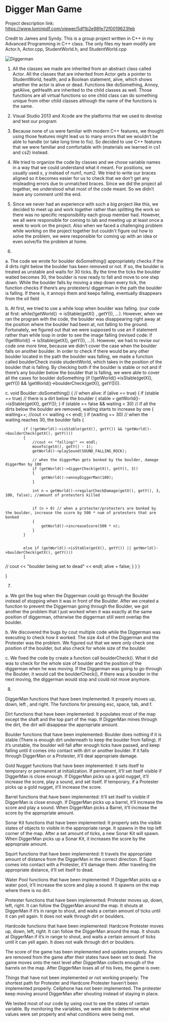 # Digger Man Game
Project description link: https://www.luminpdf.com/viewer/5df1b2e98fe72f0019623feb

Credit to James and Syndy.
This is a group project written in C++ in my Advanced Programming in C++ class.
The only files my team modify are Actor.h, Actor.cpp, StudentWorld.h, and StudentWorld.cpp

![Diggerman](https://user-images.githubusercontent.com/28214466/65370212-2da43d00-dc0b-11e9-86be-0ba2b87147a1.jpg)

1. All the classes we made are inherited from an abstract class called Actor. All the classes that are inherited from Actor gets a pointer to StudentWorld, health, and a Boolean statement, alive, which shows whether the actor is alive or dead. Functions like doSomething, Annoy, getAlive, getHealth are inherited to the child classes as well. Those functions are all virtual functions so one child class can do something unique from other child classes although the name of the functions is the same. 
2. Visual Studio 2013 and Xcode are the platforms that we used to develop and test our program

3. Because none of us were familiar with modern C++ features, we thought using those features might lead us to many errors that we wouldn’t be able to handle (or take long time to fix). So decided to use C++ features that we were familiar and comfortable with (materials we learned in cs1 and cs2) instead. 

4. We tried to organize the code by classes and we chose variable names in a way that we could understand what it meant. For positions, we usually used x, y instead of num1, num2. We tried to write our braces aligned so it becomes easier for us to check that we don’t get any misleading errors due to unmatched braces. Since we did the project all together, we understood what most of the code meant. So we didn’t leave any comment until the end. 

5. Since we never had an experience with such a big project like this, we decided to meet up and work together rather than splitting the work so there was no specific responsibility each group member had. However, we all were responsible for coming to lab and meeting up at least once a week to work on the project. Also when we faced a challenging problem while working on the project together but couldn't figure out how to solve the problem, we were responsible for coming up with an idea or even solve/fix the problem at home. 

6. 
a. The code we wrote for boulder doSomething() appropriately checks if the 4 dirts right below the boulder has been removed or not. If so, the boulder is treated as unstable and waits for 30 ticks. By the time the ticks the boulder waited becomes 30, the boulder is now ready to fall and move to one step down. While the boulder falls by moving a step down every tick, the function checks if there’s any protesters/ diggerman in the path the boulder is falling. If there is, it annoys them and keeps falling, eventually disappears from the oil field

b. At first, we tried to use a while loop when boulder was falling. (our code at first: while(!getWorld() -> isStable(getX() , getY()), …). However, when we ran the program with the code, the boulder was disappearing right away at the position where the boulder had been at, not falling to the ground. Fortunately, we figured out that we were supposed to use an if statement rather than while loop in order to see the image falling (revised code:  if (!getWorld() -> isStable(getX(), getY()), …)). However, we had to revise our code one more time, because we didn’t cover the case when the boulder falls on another boulder. In order to check if there would be any other boulder located in the path the boulder was falling, we made a function called boulderCheck inside studentWorld, which takes in the position of the boulder that is falling. By checking both if the boulder is stable or not and if there’s any boulder below the boulder that is falling, we were able to cover all the cases for boulder doSomething (if (!getWorld()->isStable(getX(), getY()) && !getWorld()->boulderCheck(getX(), getY()))).

c.
void Boulder::doSomething()
{
	// when alive:
	if (alive == true)
	{
		if (stable == true) // there is a dirt below the boulder
		{
			stable = getWorld()->isStable(getX(), getY());
		}
		if (stable == false && waiting < 30) // if all the dirts below the boulder are removed, waiting starts to increase by one
		{
			waiting++;
			//cout << waiting << endl;
		}
		if (waiting == 30) // when the waiting reaches 30, the boulder      falls
		{

			if (!getWorld()->isStable(getX(), getY()) && !getWorld()->boulderCheck(getX(), getY()))
			{
				//cout << "falling!" << endl;
				moveTo(getX(), getY() - 1);
				getWorld()->playSound(SOUND_FALLING_ROCK);

				// when the diggerMan gets bonked by the boulder, damage diggerMan by 100
				if (getWorld()->diggerCheck(getX(), getY(), 3))
				{
					getWorld()->annoyDiggerMan(100);
				}

				int n = getWorld()->regularCheckDamage(getX(), getY(), 3, 100, false); //amount of protesters killed


				if (n > 0) // when a protester/protesters are bonked by the boulder, increase the score by 500 * num of protesters that are bonked
				{
					getWorld()->increaseScore(500 * n);
				}
			}

			
			else if (getWorld()->isStable(getX(), getY()) || getWorld()->boulderCheck(getX(), getY()))
			{
//				cout << "boulder being set to dead" << endl;
				alive = false;
			}
		}
	}

}

7. 
a. We got the bug when the Diggerman could go through the Boulder instead of stopping when it was in front of the Boulder. After we created a function to prevent the Diggerman going through the Boulder, we got another the problem that I just worked when it was exactly at the same position of diggerman, otherwise the diggerman still went overlap the boulder.

b. We discovered the bugs by cout multiple code while the Diggerman was executing to check how it worked. The size 4x4 of the Diggerman and the Protester was the problem. We figured out that we were only check one position of the boulder, but also check for whole size of the boulder.

c. We fixed the code by create a function call boulderCheck(). What it did was to check for the whole size of boulder and the position of the diggerman when he was moving. If the Diggerman was going to go through the Boulder, it would call the boulderCheck(), if there was a boulder in the next moving, the diggerman would stop and could not move anymore.

8.
DiggerMan functions that have been implemented: It properly moves up, down, left , and right. The functions for pressing esc, space, tab, and f.
 
Dirt functions that have been implemented: It populates most of the map except the shaft and the top part of the map. If DiggerMan mines through the dirt, the dirt will disappear the appropriate amount.
 
Boulder functions that have been implemented: Boulder does nothing if it is stable (There is enough dirt underneath to keep the boulder from falling). If it’s unstable, the boulder will fall after enough ticks have passed, and keep falling until it comes into contact with dirt or another boulder. If it falls through DiggerMan or a Protester, it’ll deal appropriate damage.
 
Gold Nugget functions that have been implemented: It sets itself to temporary or permanent at initialization. If permanent, it’ll set itself visible if DiggerMan is close enough. If DiggerMan picks up a gold nugget, it’ll increase the score, play a sound, and set itself. If temporary, if a Protester picks up a gold nugget, it’ll increase the score.
 
Barrel functions that have been implemented: It’ll set itself to visible if DiggerMan is close enough. If DiggerMan picks up a barrel, it’ll increase the score and play a sound. When DiggerMan picks a Barrel, it’ll increase the score by the appropriate amount.
 
Sonar Kit functions that have been implemented: It properly sets the visible states of objects to visible in the appropriate range. It spawns in the top left corner of the map. After a set amount of ticks, a new Sonar Kit will spawn. When DiggerMan picks up a Sonar Kit, it increases the score by the appropriate amount.
 
Squirt functions that have been implemented: It travels the appropriate amount of distance from the DiggerMan in the correct direction. If Squirt comes into contact with a Protester, it’ll damage them. After traveling the appropriate distance, it’ll set itself to dead.
 
Water Pool functions that have been implemented: If DiggerMan picks up a water pool, it’ll increase the score and play a sound. It spawns on the map where there is no dirt.
 
Protester functions that have been implemented: Protester moves  up, down, left, right. It can follow the DiggerMan around the map. It shouts at DiggerMan if it’s in range to shout, and waits a certain amount of ticks until it can yell again. It does not walk through dirt or boulders.
 
Hardcode functions that have been implemented: Hardcore Protester moves  up, down, left, right. It can follow the DiggerMan around the map. It shouts at DiggerMan if it’s in range to shout, and waits a certain amount of ticks until it can yell again. It does not walk through dirt or boulders.
 
The score of the game has been implemented and updates properly. Actors are removed from the game after their states have been set to dead. The game moves onto the next level after DiggerMan collects enough of the barrels on the map. After DiggerMan loses all of his lives, the game is over.
 
Things that have not been implemented or not working properly: The shortest path for Protester and Hardcore Protester haven’t been implemented properly. Cellphone has not been implemented. The protester keep moving around DiggerMan after shouting instead of staying in place.
 
We tested most of our code by using cout to see the states of certain variable. By monitoring the variables, we were able to determine what values were set properly and what conditions were being met.  

